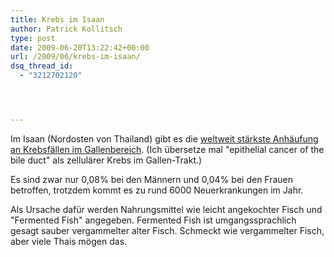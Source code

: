 ```yaml
---
title: Krebs im Isaan
author: Patrick Kollitsch
type: post
date: 2009-06-20T13:22:42+00:00
url: /2009/06/krebs-im-isaan/
dsq_thread_id:
  - "3212702120"




---
```

Im Isaan (Nordosten von Thailand) gibt es die [weltweit stärkste Anhäufung an Krebsfällen im Gallenbereich][1]. (Ich übersetze mal "epithelial cancer of the bile duct" als zellulärer Krebs im Gallen-Trakt.)

Es sind zwar nur 0,08% bei den Männern und 0,04% bei den Frauen betroffen, trotzdem kommt es zu rund 6000 Neuerkrankungen im Jahr.

Als Ursache dafür werden Nahrungsmittel wie leicht angekochter Fisch und "Fermented Fish" angegeben. Fermented Fish ist umgangssprachlich gesagt sauber vergammelter alter Fisch. Schmeckt wie vergammelter Fisch, aber viele Thais mögen das.

 [1]: http://www.nationmultimedia.com/2009/06/21/national/national_30105668.php
